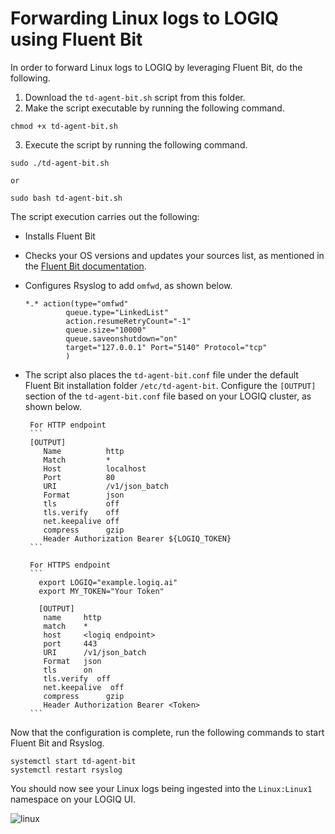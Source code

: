 # Forwarding Linux logs to LOGIQ using Fluent Bit

In order to forward Linux logs to LOGIQ by leveraging Fluent Bit, do the following. 

1. Download the `td-agent-bit.sh` script from this folder. 
2. Make the script executable by running the following command. 
  ```
  chmod +x td-agent-bit.sh
  ```
3. Execute the script by running the following command.
  ```
  sudo ./td-agent-bit.sh
  
  or
  
  sudo bash td-agent-bit.sh
  ```

The script execution carries out the following:
- Installs Fluent Bit
- Checks your OS versions and updates your sources list, as mentioned in the [Fluent Bit documentation](https://docs.fluentbit.io/manual/installation/linux/ubuntu#update-your-sources-lists). 
- Configures Rsyslog to add `omfwd`, as shown below.
  ```
  *.* action(type="omfwd"
           queue.type="LinkedList"
           action.resumeRetryCount="-1"
           queue.size="10000"
           queue.saveonshutdown="on"
           target="127.0.0.1" Port="5140" Protocol="tcp"
           )
  ```
  
- The script also places the `td-agent-bit.conf` file under the default Fluent Bit installation folder `/etc/td-agent-bit`. Configure the `[OUTPUT]` section of the `td-agent-bit.conf` file based on your LOGIQ cluster, as shown below. 

       For HTTP endpoint
       ```
       [OUTPUT]
          Name          http
          Match         *
          Host          localhost
          Port          80
          URI           /v1/json_batch
          Format        json
          tls           off
          tls.verify    off
          net.keepalive off
          compress      gzip
          Header Authorization Bearer ${LOGIQ_TOKEN}
       ```

       For HTTPS endpoint
       ```
         export LOGIQ="example.logiq.ai"
         export MY_TOKEN="Your Token"

         [OUTPUT]
          name     http
          match    *
          host     <logiq endpoint>
          port     443 
          URI      /v1/json_batch
          Format   json
          tls      on
          tls.verify  off
          net.keepalive  off
          compress      gzip
          Header Authorization Bearer <Token>  
       ```
Now that the configuration is complete, run the following commands to start Fluent Bit and Rsyslog.
```
systemctl start td-agent-bit
systemctl restart rsyslog
```

You should now see your Linux logs being ingested into the `Linux:Linux1` namespace on your LOGIQ UI. 

![linux](https://user-images.githubusercontent.com/67860971/133257871-58663332-995c-4849-9638-8fe96826296a.png)

